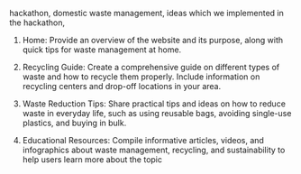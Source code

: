 hackathon,
domestic waste management,
ideas which we implemented in the hackathon,
1. Home: Provide an overview of the website and its purpose, along with quick tips for waste management at home.
2. Recycling Guide: Create a comprehensive guide on different types of waste and how to recycle them properly. Include information on recycling centers and drop-off locations in your area.
3. Waste Reduction Tips: Share practical tips and ideas on how to reduce waste in everyday life, such as using reusable bags, avoiding single-use plastics, and buying in bulk.

4. Educational Resources: Compile informative articles, videos, and infographics about waste management, recycling, and sustainability to help users learn more about the topic

